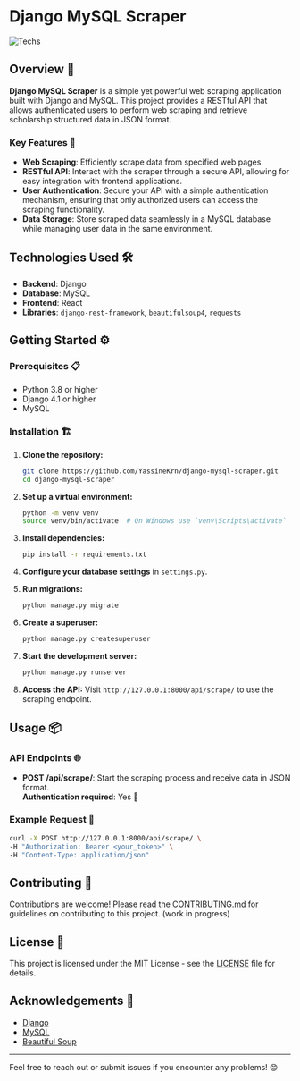 # Django MySQL Scraper

![Techs](https://miro.medium.com/v2/resize:fit:1400/1*wIp4OUfFfhG2YY8O40mcgw.png)

## Overview 🌟

**Django MySQL Scraper** is a simple yet powerful web scraping application built with Django and MySQL. This project provides a RESTful API that allows authenticated users to perform web scraping and retrieve scholarship structured data in JSON format.

### Key Features 🚀

- **Web Scraping**: Efficiently scrape data from specified web pages.
- **RESTful API**: Interact with the scraper through a secure API, allowing for easy integration with frontend applications.
- **User Authentication**: Secure your API with a simple authentication mechanism, ensuring that only authorized users can access the scraping functionality.
- **Data Storage**: Store scraped data seamlessly in a MySQL database while managing user data in the same environment.

## Technologies Used 🛠️

- **Backend**: Django
- **Database**: MySQL
- **Frontend**: React
- **Libraries**: `django-rest-framework`, `beautifulsoup4`, `requests`

## Getting Started ⚙️

### Prerequisites 📋

- Python 3.8 or higher
- Django 4.1 or higher
- MySQL

### Installation 🏗️

1. **Clone the repository:**
   ```bash
   git clone https://github.com/YassineKrn/django-mysql-scraper.git
   cd django-mysql-scraper
   ```

2. **Set up a virtual environment:**
   ```bash
   python -m venv venv
   source venv/bin/activate  # On Windows use `venv\Scripts\activate`
   ```

3. **Install dependencies:**
   ```bash
   pip install -r requirements.txt
   ```

4. **Configure your database settings** in `settings.py`.

5. **Run migrations:**
   ```bash
   python manage.py migrate
   ```

6. **Create a superuser:**
   ```bash
   python manage.py createsuperuser
   ```

7. **Start the development server:**
   ```bash
   python manage.py runserver
   ```

8. **Access the API:**
   Visit `http://127.0.0.1:8000/api/scrape/` to use the scraping endpoint.

## Usage 📦

### API Endpoints 🌐

- **POST /api/scrape/**: Start the scraping process and receive data in JSON format.  
  **Authentication required**: Yes 🔑

### Example Request 📨

```bash
curl -X POST http://127.0.0.1:8000/api/scrape/ \
-H "Authorization: Bearer <your_token>" \
-H "Content-Type: application/json"
```

## Contributing 🤝

Contributions are welcome! Please read the [CONTRIBUTING.md](CONTRIBUTING.md) for guidelines on contributing to this project. (work in progress)

## License 📄

This project is licensed under the MIT License - see the [LICENSE](LICENSE) file for details.

## Acknowledgements 🙏

- [Django](https://www.djangoproject.com/)
- [MySQL](https://www.mysql.com/)
- [Beautiful Soup](https://www.crummy.com/software/BeautifulSoup/)

---

Feel free to reach out or submit issues if you encounter any problems! 😊
